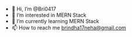 - 👋 Hi, I’m @Bri0417
- 👀 I’m interested in MERN Stack
- 🌱 I’m currently learning MERN Stack
- 📫 How to reach me brindha17neha@gmail.com

<!---
Bri0417/Bri0417 is a ✨ special ✨ repository because its `README.md` (this file) appears on your GitHub profile.
You can click the Preview link to take a look at your changes.
--->
